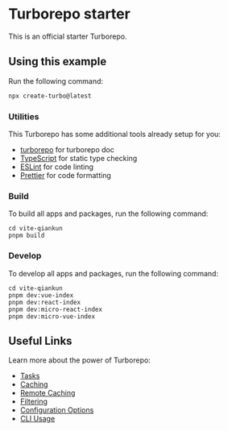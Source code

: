 # Turborepo starter

This is an official starter Turborepo.

## Using this example

Run the following command:

```sh
npx create-turbo@latest
```

### Utilities

This Turborepo has some additional tools already setup for you:

- [turborepo](https://turbo.build/repo/docs/getting-started/installation) for turborepo doc
- [TypeScript](https://www.typescriptlang.org/) for static type checking
- [ESLint](https://eslint.org/) for code linting
- [Prettier](https://prettier.io) for code formatting

### Build

To build all apps and packages, run the following command:

```
cd vite-qiankun
pnpm build
```

### Develop

To develop all apps and packages, run the following command:

```
cd vite-qiankun
pnpm dev:vue-index
pnpm dev:react-index
pnpm dev:micro-react-index
pnpm dev:micro-vue-index
```

## Useful Links

Learn more about the power of Turborepo:

- [Tasks](https://turbo.build/repo/docs/core-concepts/monorepos/running-tasks)
- [Caching](https://turbo.build/repo/docs/core-concepts/caching)
- [Remote Caching](https://turbo.build/repo/docs/core-concepts/remote-caching)
- [Filtering](https://turbo.build/repo/docs/core-concepts/monorepos/filtering)
- [Configuration Options](https://turbo.build/repo/docs/reference/configuration)
- [CLI Usage](https://turbo.build/repo/docs/reference/command-line-reference)

